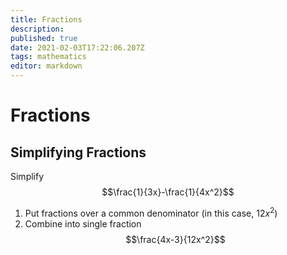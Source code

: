 ```yaml
---
title: Fractions
description: 
published: true
date: 2021-02-03T17:22:06.207Z
tags: mathematics
editor: markdown
---
```


# Fractions
## Simplifying Fractions
Simplify 
$$\frac{1}{3x}-\frac{1}{4x^2}$$
1) Put fractions over a common denominator (in this case, $12x^2$)
2) Combine into single fraction 
$$\frac{4x-3}{12x^2}$$


